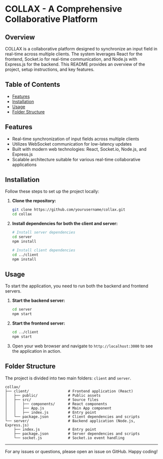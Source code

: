# COLLAX - A Comprehensive Collaborative Platform

## Overview
COLLAX is a collaborative platform designed to synchronize an input field in real-time across multiple clients. The system leverages React for the frontend, Socket.io for real-time communication, and Node.js with Express.js for the backend. This README provides an overview of the project, setup instructions, and key features.

## Table of Contents
- [Features](#features)
- [Installation](#installation)
- [Usage](#usage)
- [Folder Structure](#folder-structure)

## Features
- Real-time synchronization of input fields across multiple clients
- Utilizes WebSocket communication for low-latency updates
- Built with modern web technologies: React, Socket.io, Node.js, and Express.js
- Scalable architecture suitable for various real-time collaborative applications

## Installation
Follow these steps to set up the project locally:

1. **Clone the repository:**
    ```bash
    git clone https://github.com/yourusername/collax.git
    cd collax
    ```

2. **Install dependencies for both the client and server:**
    ```bash
    # Install server dependencies
    cd server
    npm install
    
    # Install client dependencies
    cd ../client
    npm install
    ```

## Usage
To start the application, you need to run both the backend and frontend servers.

1. **Start the backend server:**
    ```bash
    cd server
    npm start
    ```

2. **Start the frontend server:**
    ```bash
    cd ../client
    npm start
    ```

3. Open your web browser and navigate to `http://localhost:3000` to see the application in action.

## Folder Structure
The project is divided into two main folders: `client` and `server`.

```
collax/
├── client/                  # Frontend application (React)
│   ├── public/              # Public assets
│   ├── src/                 # Source files
│   │   ├── components/      # React components
│   │   ├── App.js           # Main App component
│   │   ├── index.js         # Entry point
│   └── package.json         # Client dependencies and scripts
└── server/                  # Backend application (Node.js, Express.js)
    ├── index.js             # Entry point
    ├── package.json         # Server dependencies and scripts
    └── socket.js            # Socket.io event handling
```
---

For any issues or questions, please open an issue on GitHub. Happy coding!